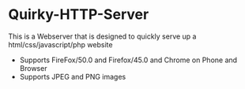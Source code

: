 # Quirky-HTTP-Server
This is a Webserver that is designed to quickly serve up a html/css/javascript/php website

- Supports FireFox/50.0 and Firefox/45.0 and Chrome on Phone and Browser
- Supports JPEG and PNG images
